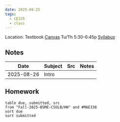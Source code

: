 ```yaml
---
date: 2025-08-25
tags:
  - CE335
  - class
---
```


Location: 
Textbook
[Canvas](https://csulb.instructure.com/courses/94638)
Tu/Th 5:30-6:45p
[Syllabus](https://csulb.instructure.com/courses/94638/files/21156813?module_item_id=5525654)

## Notes
| Date       | Subject | Src | Notes |
| ---------- | ------- | --- | ----- |
| 2025-08-26 | Intro   |     |       |


## Homework
```dataview
table due, submitted, src
from "Fall-2025-BSME-CSULB/HW" and #MAE336
sort due
sort submitted
```


